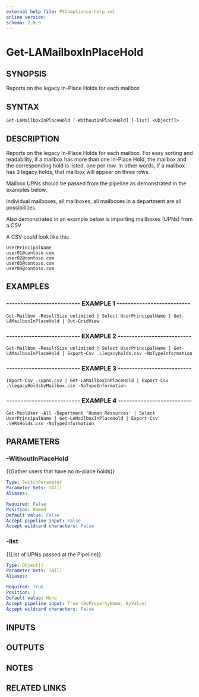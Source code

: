 ```yaml
---
external help file: PSCompliance-help.xml
online version: 
schema: 2.0.0
---
```


# Get-LAMailboxInPlaceHold

## SYNOPSIS
Reports on the legacy In-Place Holds for each mailbox

## SYNTAX

```
Get-LAMailboxInPlaceHold [-WithoutInPlaceHold] [-list] <Object[]>
```

## DESCRIPTION
Reports on the legacy In-Place Holds for each mailbox.
For easy sorting and readability, if a mailbox has more than one In-Place Hold, the mailbox and the corresponding hold is listed, one per row.
In other words, if a mailbox has 3 legacy holds, that mailbox will appear on three rows.

Mailbox UPNs should be passed from the pipeline as demonstrated in the examples below.

Individual mailboxes, all mailboxes, all mailboxes in a department are all possibilities.

Also demonstrated in an example below is importing mailboxes (UPNs) from a CSV

A CSV could look like this
```
UserPrincipalName
user01@contoso.com
user02@contoso.com
user03@contoso.com
user04@contoso.com
```

## EXAMPLES

### -------------------------- EXAMPLE 1 --------------------------
```
Get-Mailbox -ResultSize unlimited | Select UserPrincipalName | Get-LAMailboxInPlaceHold | Out-GridView
```

### -------------------------- EXAMPLE 2 --------------------------
```
Get-Mailbox -ResultSize unlimited | Select UserPrincipalName | Get-LAMailboxInPlaceHold | Export-Csv .\legacyholds.csv -NoTypeInformation
```

### -------------------------- EXAMPLE 3 --------------------------
```
Import-Csv .\upns.csv | Get-LAMailboxInPlaceHold | Export-Csv .\legacyHoldsbyMailbox.csv -NoTypeInformation
```

### -------------------------- EXAMPLE 4 --------------------------
```
Get-MsolUser -All -Department 'Human Resources' | Select UserPrincipalName | Get-LAMailboxInPlaceHold | Export-Csv .\HRsHolds.csv -NoTypeInformation
```

## PARAMETERS

### -WithoutInPlaceHold
{{Gather users that have no in-place holds}}

```yaml
Type: SwitchParameter
Parameter Sets: (All)
Aliases: 

Required: False
Position: Named
Default value: False
Accept pipeline input: False
Accept wildcard characters: False
```

### -list
{{List of UPNs passed at the Pipeline}}

```yaml
Type: Object[]
Parameter Sets: (All)
Aliases: 

Required: True
Position: 1
Default value: None
Accept pipeline input: True (ByPropertyName, ByValue)
Accept wildcard characters: False
```

## INPUTS

## OUTPUTS

## NOTES

## RELATED LINKS

